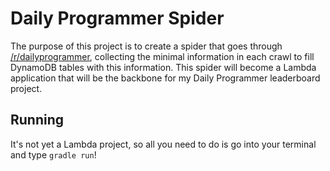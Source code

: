 # Daily Programmer Spider
The purpose of this project is to create a spider that goes through [/r/dailyprogrammer](https://www.reddit.com/r/dailyprogrammer/), collecting the minimal information in each crawl to fill DynamoDB tables with this information. This spider will become a Lambda application that will be the backbone for my Daily Programmer leaderboard project.

## Running

It's not yet a Lambda project, so all you need to do is go into your terminal and type `gradle run`!